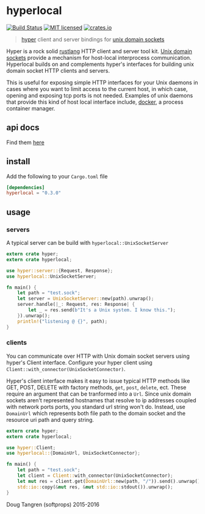 # hyperlocal

[![Build Status](https://travis-ci.org/softprops/hyperlocal.svg?branch=master)](https://travis-ci.org/softprops/hyperlocal) [![MIT licensed](https://img.shields.io/badge/license-MIT-blue.svg)](./LICENSE)
[![crates.io](http://meritbadge.herokuapp.com/hyperlocal)](https://crates.io/crates/hyperlocal)

> [hyper](https://github.com/hyperium/hyper) client and server bindings for [unix domain sockets](https://github.com/rust-lang-nursery/unix-socket)

Hyper is a rock solid [rustlang](https://www.rust-lang.org/) HTTP client and server tool kit. [Unix domain sockets](https://en.wikipedia.org/wiki/Unix_domain_socket) provide
a mechanism for host-local interprocess communication. Hyperlocal builds on and complements hyper's interfaces for building unix domain socket HTTP clients and servers.

This is useful for exposing simple HTTP interfaces for your Unix daemons in cases where you want to limit access to the current host, in which case, opening and exposing tcp ports is not needed. Examples of unix daemons that provide this kind of host local interface include, [docker](https://docs.docker.com/engine/misc/), a process container manager.

## api docs

Find them [here](https://softprops.github.com/hyperlocal)

## install

Add the following to your `Cargo.toml` file

```toml
[dependencies]
hyperlocal = "0.3.0"
```

## usage

### servers

A typical server can be build with `hyperlocal::UnixSocketServer`

```rust
extern crate hyper;
extern crate hyperlocal;

use hyper::server::{Request, Response};
use hyperlocal::UnixSocketServer;

fn main() {
    let path = "test.sock";
    let server = UnixSocketServer::new(path).unwrap();
    server.handle(|_: Request, res: Response| {
        let _ = res.send(b"It's a Unix system. I know this.");
    }).unwrap();
    println!("listening @ {}", path);
}
```

### clients

You can communicate over HTTP with Unix domain socket servers using hyper's Client interface.
Configure your hyper client using `Client::with_connector(UnixSocketConnector)`.

Hyper's client
interface makes it easy to issue typical HTTP methods like GET, POST, DELETE with factory methods,
`get`, `post`, `delete`, ect. These require an argument that can be tranformed into a `Url`.
Since unix domain sockets aren't represented hostnames that resolve to ip addresses coupled with network ports ports,
you standard url string won't do. Instead, use `DomainUrl`
which represents both file path to the domain socket and the resource uri path and query string.

```rust
extern crate hyper;
extern crate hyperlocal;

use hyper::Client;
use hyperlocal::{DomainUrl, UnixSocketConnector};

fn main() {
    let path = "test.sock";
    let client = Client::with_connector(UnixSocketConnector);
    let mut res = client.get(DomainUrl::new(path, "/")).send().unwrap();
    std::io::copy(&mut res, &mut std::io::stdout()).unwrap();
}
```

Doug Tangren (softprops) 2015-2016
